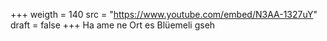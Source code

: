 ﻿+++
weigth = 140
src = "https://www.youtube.com/embed/N3AA-1327uY"
draft = false
+++
Ha ame ne Ort es Blüemeli gseh

